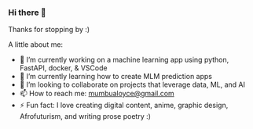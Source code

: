 ### Hi there 👋

Thanks for stopping by :)

A little about me:
- 🔭 I’m currently working on a machine learning app using python, FastAPI, docker, & VSCode
- 🌱 I’m currently learning how to create MLM prediction apps
- 👯 I’m looking to collaborate on projects that leverage data, ML, and AI
- 📫 How to reach me: mumbualoyce@gmail.com
- ⚡ Fun fact: I love creating digital content, anime, graphic design, Afrofuturism, and writing prose poetry :)
